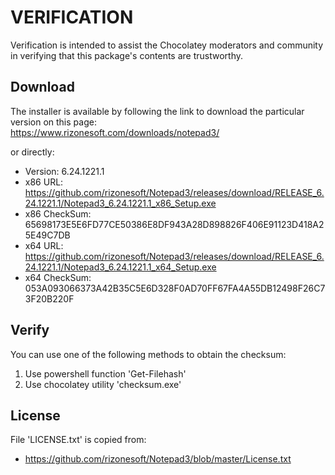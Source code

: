 # VERIFICATION
Verification is intended to assist the Chocolatey moderators and community in verifying that this package's contents are trustworthy.

## Download
The installer is available by following the link to download the
particular version on this page:  
   https://www.rizonesoft.com/downloads/notepad3/

or directly:
- Version: 6.24.1221.1
- x86 URL: https://github.com/rizonesoft/Notepad3/releases/download/RELEASE_6.24.1221.1/Notepad3_6.24.1221.1_x86_Setup.exe
- x86 CheckSum: 65698173E5E6FD77CE50386E8DF943A28D898826F406E91123D418A25E49C7DB
- x64 URL: https://github.com/rizonesoft/Notepad3/releases/download/RELEASE_6.24.1221.1/Notepad3_6.24.1221.1_x64_Setup.exe
- x64 CheckSum: 053A093066373A42B35C5E6D328F0AD70FF67FA4A55DB12498F26C73F20B220F

## Verify
You can use one of the following methods to obtain the checksum:
1. Use powershell function 'Get-Filehash'
2. Use chocolatey utility 'checksum.exe'

## License
File 'LICENSE.txt' is copied from:
- https://github.com/rizonesoft/Notepad3/blob/master/License.txt


